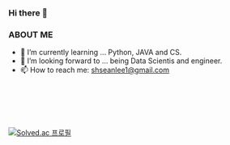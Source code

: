 ### Hi there 👋


### ABOUT ME
- 🔭 I’m currently learning ... Python, JAVA and CS.
- 🌱 I’m looking forward to ... being Data Scientis and engineer.
- 📫 How to reach me: shseanlee1@gmail.com

<br><br><br><br><br>[![Solved.ac
프로필](http://mazassumnida.wtf/api/generate_badge?boj=shseanlee2)](https://solved.ac/shseanlee2)
